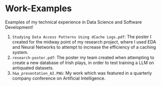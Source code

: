 # Work-Examples
Examples of my technical experience in Data Science and Software Development!

1. `Studying Data Access Patterns Using dCache Logs.pdf`: The poster I created for the midway point of my research project, where I used EDA and Neural Networks to attempt to increase the efficiency of a caching system.
2. `research-poster.pdf`: The poster my team created when attempting to create a new database of Irish plays, in order to test training a LLM on antiquated datasets.
3. `h&a_presentation_AI.PNG`: My work which was featured in a quarterly company conference on Artificial Intelligence.
